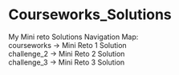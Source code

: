 # Courseworks_Solutions
My Mini reto Solutions
Navigation Map:
<br>
courseworks -> Mini Reto 1 Solution
<br>
challenge_2 -> Mini Reto 2 Solution
<br>
challenge_3 -> Mini Reto 3 Solution
